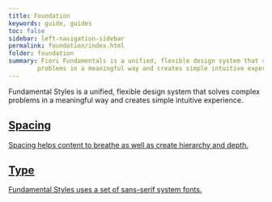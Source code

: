 ```yaml
---
title: Foundation
keywords: guide, guides
toc: false
sidebar: left-navigation-sidebar
permalink: foundation/index.html
folder: foundation
summary: Fiori Fundamentals is a unified, flexible design system that solves complex
        problems in a meaningful way and creates simple intuitive experience.
---
```


<p>Fundamental Styles is a unified, flexible design system that solves complex
problems in a meaningful way and creates simple intuitive experience.
</p>

<div class="fd-layout-grid docs-tiles">
    <a class="fd-tile" role="button" href="spacing.html">
        <div class="fd-tile__content">
             <h2 class="fd-tile__header">
                 Spacing
             </h2>
             <p class="fd-tile__description">
                 Spacing helps content to breathe as well as create hierarchy and depth.
             </p>
        </div>
    </a>
    <a class="fd-tile" role="button" href="type.html">
        <div class="fd-tile__content">
             <h2 class="fd-tile__header">
                 Type
             </h2>
             <p class="fd-tile__description">
                 Fundamental Styles uses a set of sans-serif system fonts.
             </p>
        </div>
    </a>
</div>
